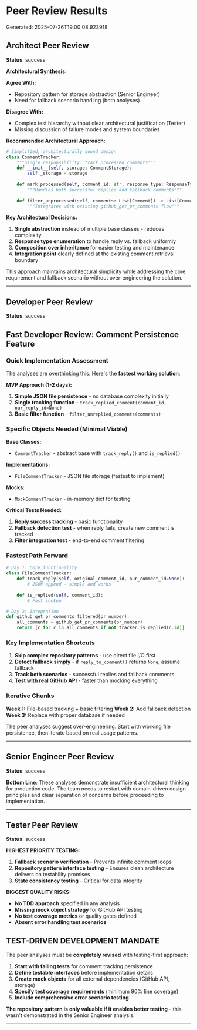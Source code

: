 # Peer Review Results

Generated: 2025-07-26T19:00:08.923918

## Architect Peer Review

**Status**: success

**Architectural Synthesis:**

**Agree With:**
- Repository pattern for storage abstraction (Senior Engineer)
- Need for fallback scenario handling (both analyses)

**Disagree With:**
- Complex test hierarchy without clear architectural justification (Tester)
- Missing discussion of failure modes and system boundaries

**Recommended Architectural Approach:**

```python
# Simplified, architecturally sound design
class CommentTracker:
    """Single responsibility: track processed comments"""
    def __init__(self, storage: CommentStorage):
        self._storage = storage
    
    def mark_processed(self, comment_id: str, response_type: ResponseType) -> None
        """Handles both successful replies and fallback comments"""
    
    def filter_unprocessed(self, comments: List[Comment]) -> List[Comment]
        """Integrates with existing github_get_pr_comments flow"""
```

**Key Architectural Decisions:**
1. **Single abstraction** instead of multiple base classes - reduces complexity
2. **Response type enumeration** to handle reply vs. fallback uniformly
3. **Composition over inheritance** for easier testing and maintenance
4. **Integration point** clearly defined at the existing comment retrieval boundary

This approach maintains architectural simplicity while addressing the core requirement and fallback scenario without over-engineering the solution.

---

## Developer Peer Review

**Status**: success

## Fast Developer Review: Comment Persistence Feature

### Quick Implementation Assessment

The analyses are overthinking this. Here's the **fastest working solution**:

**MVP Approach (1-2 days):**
1. **Simple JSON file persistence** - no database complexity initially
2. **Single tracking function** - `track_replied_comment(comment_id, our_reply_id=None)`
3. **Basic filter function** - `filter_unreplied_comments(comments)`

### Specific Objects Needed (Minimal Viable)

**Base Classes:**
- `CommentTracker` - abstract base with `track_reply()` and `is_replied()`

**Implementations:**
- `FileCommentTracker` - JSON file storage (fastest to implement)

**Mocks:**
- `MockCommentTracker` - in-memory dict for testing

**Critical Tests Needed:**
1. **Reply success tracking** - basic functionality 
2. **Fallback detection test** - when reply fails, create new comment is tracked
3. **Filter integration test** - end-to-end comment filtering

### Fastest Path Forward

```python
# Day 1: Core functionality
class FileCommentTracker:
    def track_reply(self, original_comment_id, our_comment_id=None):
        # JSON append - simple and works
    
    def is_replied(self, comment_id):
        # Fast lookup
```

```python  
# Day 2: Integration
def github_get_pr_comments_filtered(pr_number):
    all_comments = github_get_pr_comments(pr_number)
    return [c for c in all_comments if not tracker.is_replied(c.id)]
```

### Key Implementation Shortcuts

1. **Skip complex repository patterns** - use direct file I/O first
2. **Detect fallback simply** - if `reply_to_comment()` returns `None`, assume fallback
3. **Track both scenarios** - successful replies and fallback comments
4. **Test with real GitHub API** - faster than mocking everything

### Iterative Chunks

**Week 1:** File-based tracking + basic filtering
**Week 2:** Add fallback detection  
**Week 3:** Replace with proper database if needed

The peer analyses suggest over-engineering. Start with working file persistence, then iterate based on real usage patterns.

---

## Senior Engineer Peer Review

**Status**: success

**Bottom Line**: These analyses demonstrate insufficient architectural thinking for production code. The team needs to restart with domain-driven design principles and clear separation of concerns before proceeding to implementation.

---

## Tester Peer Review

**Status**: success

**HIGHEST PRIORITY TESTING:**
1. **Fallback scenario verification** - Prevents infinite comment loops
2. **Repository pattern interface testing** - Ensures clean architecture delivers on testability promises  
3. **State consistency testing** - Critical for data integrity

**BIGGEST QUALITY RISKS:**
- **No TDD approach** specified in any analysis
- **Missing mock object strategy** for GitHub API testing
- **No test coverage metrics** or quality gates defined
- **Absent error handling test scenarios**

## TEST-DRIVEN DEVELOPMENT MANDATE

The peer analyses must be **completely revised** with testing-first approach:

1. **Start with failing tests** for comment tracking persistence
2. **Define testable interfaces** before implementation details
3. **Create mock objects** for all external dependencies (GitHub API, storage)
4. **Specify test coverage requirements** (minimum 90% line coverage)
5. **Include comprehensive error scenario testing**

**The repository pattern is only valuable if it enables better testing** - this wasn't demonstrated in the Senior Engineer analysis.

---

